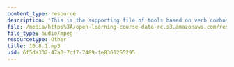 ```yaml
---
content_type: resource
description: 'This is the supporting file of tools based on verb combos. '
file: /media/https%3A/open-learning-course-data-rc.s3.amazonaws.com/res-21g-003-learning-chinese-a-foundation-course-in-mandarin-spring-2011/6f5da33247a07df77489fe8361255295_10.8.1.mp3
file_type: audio/mpeg
resourcetype: Other
title: 10.8.1.mp3
uid: 6f5da332-47a0-7df7-7489-fe8361255295
---
```

